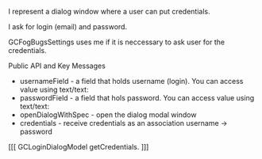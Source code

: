 I represent a dialog window where a user can put credentials. 

I ask for login (email) and password.

GCFogBugsSettings uses me if it is neccessary to ask user for the credentials.

Public API and Key Messages

- usernameField - a field that holds username (login). You can access value using text/text:   
- passwordField - a field that hols password. You can access value using text/text:
- openDialogWithSpec - open the dialog modal window
- credentials - receive credentials as an association username -> password

[[[
	GCLoginDialogModel getCredentials.
]]]
